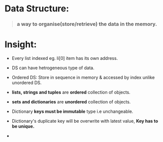 # Data Structure: 
> ### a way to organise(store/retrieve) the data in the memory.

# Insight:
- Every list indexed eg. li[0] item has its own address.

- DS can have hetrogeneous type of data.

- Ordered DS: Store in sequence in memory & accessed by index unlike unordered DS.

-  **lists, strings and tuples** are **ordered** collection of objects.
  
-  **sets and dictionaries** are **unordered** collection of objects.

- Dictionary **keys must be immutable** type i.e unchangeable.

- Dictionary's duplicate key will be overwrite with latest value, **Key has to be unique.**

- 